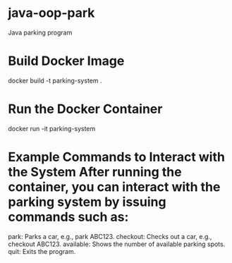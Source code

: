 # java-oop-park
Java parking program

# Build Docker Image
docker build -t parking-system .

# Run the Docker Container
docker run -it parking-system

# Example Commands to Interact with the System After running the container, you can interact with the parking system by issuing commands such as:

park: Parks a car, e.g., park ABC123.
checkout: Checks out a car, e.g., checkout ABC123.
available: Shows the number of available parking spots.
quit: Exits the program.